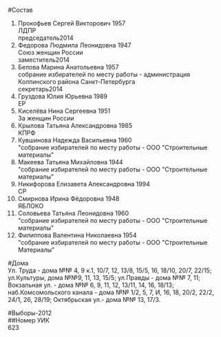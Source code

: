 #Состав  
1. Прокофьев Сергей Викторович 1957  
    ЛДПР  
    председатель2014  
2. Федорова Людмила Леонидовна 1947  
    Союз женщин России  
    заместитель2014  
3. Белова Марина Анатольевна 1957  
    собрание избирателей по месту работы - администрация Колпинского района Санкт-Петербурга  
    секретарь2014  
4. Груздова Юлия Юрьевна 1989  
    ЕР  
5. Киселёва Нина Сергеевна 1951  
    За женщин России  
6. Крылова Татьяна Александровна 1985  
    КПРФ  
7. Кувшинова Надежда Васильевна 1960  
    "собрание избирателей по месту работы - ООО "Строительные материалы"  
8. Макеева Татьяна Михайловна 1944  
    "собрание избирателей по месту работы - ООО "Строительные материалы"  
9. Никифорова Елизавета Александровна 1994  
    СР  
10. Смирнова Ирина Фёдоровна 1948  
    ЯБЛОКО  
11. Соловьева Татьяна Леонидовна 1960  
    "собрание избирателей по месту работы - ООО "Строительные материалы"  
12. Филиппова Валентина Николаевна 1954  
    "собрание избирателей по месту работы - ООО "Строительные Материалы"  
  
#Дома  
Ул. Труда - дома №№ 4, 9 к.1, 10/7, 12, 13/8, 15/5, 16, 18/10, 20/7, 22/15; ул.Культуры, дома №№9, 11, 13, 15/5; ул.Правды - дома №№ 7, 11; Вокзальная ул. - дома №№ 6, 9, 11, 12, 13/11, 14, 16, 18/13; наб.Комсомольского канала - дома №№ 1/2, 5, 7, И, 16, 18, 20/2, 22/2, 24/1, 26, 28/19; Октябрьская ул.- дома №№ 13, 17/3.  
  
#Выборы-2012  
##Номер УИК  
623  
